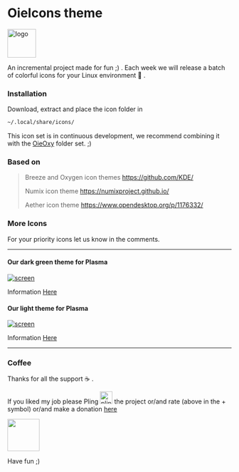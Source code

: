# OieIcons theme

<img src="https://git.opendesktop.org/adhe/oie/raw/master/images/oie64.png" alt="logo" style="width:64px;" />


An incremental project made for fun  ;) . Each week we will release a batch of colorful icons for your Linux environment :penguin: .

### Installation

Download, extract and place the icon folder in

```bash
~/.local/share/icons/
```
This icon set is in continuous development, we recommend combining it with the [OieOxy](https://www.opendesktop.org/p/1300159/)  folder set. ;)

### Based on

> Breeze and Oxygen icon themes https://github.com/KDE/
>
> Numix icon theme https://numixproject.github.io/
>
> Aether icon theme https://www.opendesktop.org/p/1176332/

### More Icons

For your priority icons let us know in the comments.

___

#### Our dark green theme for Plasma

[![screen](https://git.opendesktop.org/adhe/oieicons/raw/master/images/carbonbanner.png)](https://www.opendesktop.org/p/1306068)

Information [Here](https://www.opendesktop.org/p/1306068)

#### Our light theme for Plasma

[![screen](https://git.opendesktop.org/adhe/oieicons/raw/master/images/neve.png)](https://www.opendesktop.org/p/1303920)

Information [Here](https://www.pling.com/p/1303920/)

___

### Coffee

Thanks for all the support :coffee: .

If you liked my job please Pling <img src="https://www.opendesktop.org/images/system/pling-btn-hover.png" alt="pling" style="width:28px;" /> the project or/and rate  (above in the + symbol) or/and make a donation [here](https://www.paypal.com/cgi-bin/webscr?cmd=_s-xclick&hosted_button_id=V9Q8MK9CKSQW8&source=url)

[<img src="https://git.opendesktop.org/adhe/oie/raw/master/images/donate.png"  style="width:72px;">](https://www.paypal.com/cgi-bin/webscr?cmd=_s-xclick&hosted_button_id=V9Q8MK9CKSQW8&source=url)

Have fun ;)

